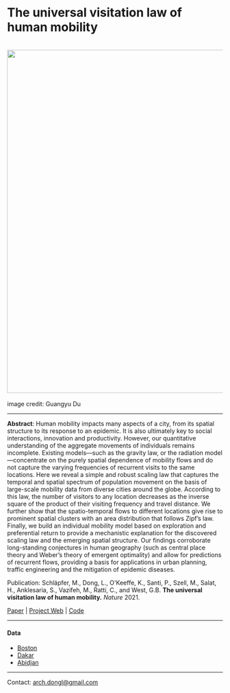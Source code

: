 # The universal visitation law of human mobility

<div align="center">
  <img src="https://github.com/leiii/VisitationLaw/blob/main/Cover.jpg" width = "800"><br><br>
</div>
image credit: Guangyu Du

***

**Abstract**: Human mobility impacts many aspects of a city, from its spatial structure to its response to an epidemic. It is also ultimately key to social interactions, innovation and productivity. However, our quantitative understanding of the aggregate movements of individuals remains incomplete. Existing models—such as the gravity law, or the radiation model—concentrate on the purely spatial dependence of mobility flows and do not capture the varying frequencies of recurrent visits to the same locations. Here we reveal a simple and robust scaling law that captures the temporal and spatial spectrum of population movement on the basis of large-scale mobility data from diverse cities around the globe. According to this law, the number of visitors to any location decreases as the inverse square of the product of their visiting frequency and travel distance. We further show that the spatio-temporal flows to different locations give rise to prominent spatial clusters with an area distribution that follows Zipf’s law. Finally, we build an individual mobility model based on exploration and preferential return to provide a mechanistic explanation for the discovered scaling law and the emerging spatial structure. Our findings corroborate long-standing conjectures in human geography (such as central place theory and Weber’s theory of emergent optimality) and allow for predictions of recurrent flows, providing a basis for applications in urban planning, traffic engineering and the mitigation of epidemic diseases.

Publication: Schläpfer, M., Dong, L., O'Keeffe, K., Santi, P., Szell, M., Salat, H., Anklesaria, S., Vazifeh, M., Ratti, C., and West, G.B. **The universal visitation law of human mobility.** *Nature* 2021.

[Paper](https://www.nature.com/articles/s41586-021-03480-9) | [Project Web](https://senseable.mit.edu/wanderlust/) | [Code](https://github.com/Khev/human-mobility)

***

#### Data
- [Boston](https://www.dropbox.com/s/b2l4a5kxen37k2r/Boston.csv.zip?dl=0)
- [Dakar](https://github.com/leiii/VisitationLaw/blob/main/Data/Dakar.csv.zip)
- [Abidjan](https://github.com/leiii/VisitationLaw/blob/main/Data/Abidjan.csv.zip)

***
Contact: arch.dongl@gmail.com
